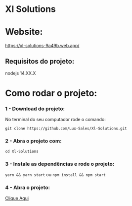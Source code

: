 # Xl Solutions

# Website:

https://xl-solutions-9a49b.web.app/

## Requisitos do projeto:
nodejs  14.XX.X <br/>

# Como rodar o projeto:

### 1 - Download do projeto:

No terminal do seu computador rode o comando:

`git clone https://github.com/Lux-Sales/Xl-Solutions.git`

### 2 - Abra o projeto com:

`cd Xl-Solutions`

### 3 - Instale as dependências e rode o projeto:

`yarn && yarn start`
ou
`npm install && npm start`

### 4 - Abra o projeto:

[Clique Aqui](http://localhost:3000)

